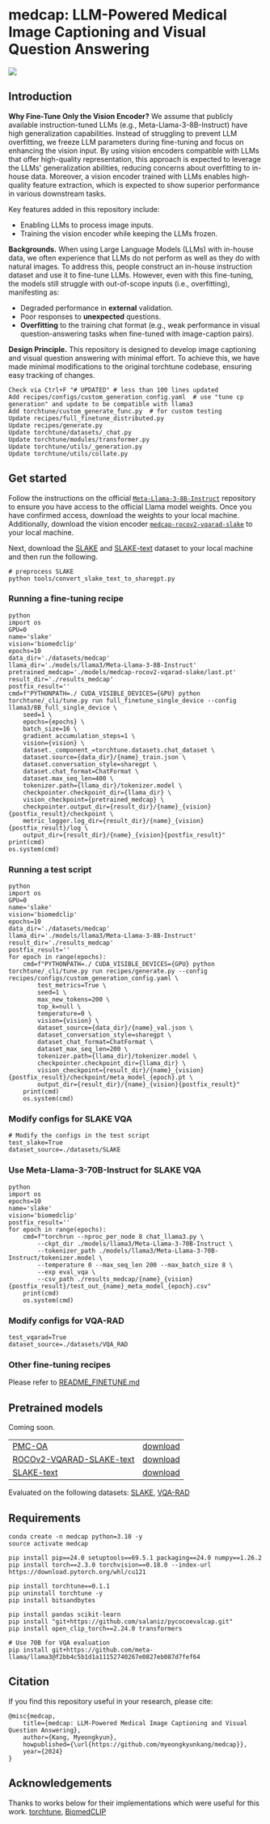 # medcap: LLM-Powered Medical Image Captioning and Visual Question Answering

<img src="diagram.jpg">

## Introduction

**Why Fine-Tune Only the Vision Encoder?**
We assume that publicly available instruction-tuned LLMs (e.g., Meta-Llama-3-8B-Instruct) have high generalization capabilities.
Instead of struggling to prevent LLM overfitting, we freeze LLM parameters during fine-tuning and focus on enhancing the vision input.
By using vision encoders compatible with LLMs that offer high-quality representation, this approach is expected to leverage the LLMs' generalization abilities, reducing concerns about overfitting to in-house data.
Moreover, a vision encoder trained with LLMs enables high-quality feature extraction, which is expected to show superior performance in various downstream tasks.

Key features added in this repository include:
- Enabling LLMs to process image inputs.
- Training the vision encoder while keeping the LLMs frozen.

**Backgrounds.**
When using Large Language Models (LLMs) with in-house data, we often experience that LLMs do not perform as well as they do with natural images.
To address this, people construct an in-house instruction dataset and use it to fine-tune LLMs.
However, even with this fine-tuning, the models still struggle with out-of-scope inputs (i.e., overfitting), manifesting as:
- Degraded performance in **external** validation.
- Poor responses to **unexpected** questions.
- **Overfitting** to the training chat format (e.g., weak performance in visual question-answering tasks when fine-tuned with image-caption pairs).

**Design Principle.**
This repository is designed to develop image captioning and visual question answering with minimal effort.
To achieve this, we have made minimal modifications to the original torchtune codebase, ensuring easy tracking of changes.

```
Check via Ctrl+F "# UPDATED" # less than 100 lines updated
Add recipes/configs/custom_generation_config.yaml  # use "tune cp generation" and update to be compatible with llama3
Add torchtune/custom_generate_func.py  # for custom testing
Update recipes/full_finetune_distributed.py
Update recipes/generate.py
Update torchtune/datasets/_chat.py
Update torchtune/modules/transformer.py
Update torchtune/utils/_generation.py
Update torchtune/utils/collate.py 
```

## Get started

Follow the instructions on the official [`Meta-Llama-3-8B-Instruct`](https://huggingface.co/meta-llama/Meta-Llama-3-8B-Instruct) repository to ensure you have access to the official Llama model weights.
Once you have confirmed access, download the weights to your local machine.
Additionally, download the vision encoder [`medcap-rocov2-vqarad-slake`](https://huggingface.co/myeongkyunkang/medcap-rocov2-vqarad-slake) to your local machine.

Next, download the [SLAKE](https://www.med-vqa.com/slake/) and [SLAKE-text](https://huggingface.co/datasets/myeongkyunkang/SLAKE-text) dataset to your local machine and then run the following.

```
# preprocess SLAKE
python tools/convert_slake_text_to_sharegpt.py
```

### Running a fine-tuning recipe

```
python
import os
GPU=0
name='slake'
vision='biomedclip'
epochs=10
data_dir='./datasets/medcap'
llama_dir='./models/llama3/Meta-Llama-3-8B-Instruct'
pretrained_medcap='./models/medcap-rocov2-vqarad-slake/last.pt'
result_dir='./results_medcap'
postfix_result=''
cmd=f"PYTHONPATH=./ CUDA_VISIBLE_DEVICES={GPU} python torchtune/_cli/tune.py run full_finetune_single_device --config llama3/8B_full_single_device \
    seed=1 \
    epochs={epochs} \
    batch_size=16 \
    gradient_accumulation_steps=1 \
    vision={vision} \
    dataset._component_=torchtune.datasets.chat_dataset \
    dataset.source={data_dir}/{name}_train.json \
    dataset.conversation_style=sharegpt \
    dataset.chat_format=ChatFormat \
    dataset.max_seq_len=400 \
    tokenizer.path={llama_dir}/tokenizer.model \
    checkpointer.checkpoint_dir={llama_dir} \
    vision_checkpoint={pretrained_medcap} \
    checkpointer.output_dir={result_dir}/{name}_{vision}{postfix_result}/checkpoint \
    metric_logger.log_dir={result_dir}/{name}_{vision}{postfix_result}/log \
    output_dir={result_dir}/{name}_{vision}{postfix_result}"
print(cmd)
os.system(cmd)
```

### Running a test script

```
python
import os
GPU=0
name='slake'
vision='biomedclip'
epochs=10
data_dir='./datasets/medcap'
llama_dir='./models/llama3/Meta-Llama-3-8B-Instruct'
result_dir='./results_medcap'
postfix_result=''
for epoch in range(epochs):
    cmd=f"PYTHONPATH=./ CUDA_VISIBLE_DEVICES={GPU} python torchtune/_cli/tune.py run recipes/generate.py --config recipes/configs/custom_generation_config.yaml \
        test_metrics=True \
        seed=1 \
        max_new_tokens=200 \
        top_k=null \
        temperature=0 \
        vision={vision} \
        dataset_source={data_dir}/{name}_val.json \
        dataset_conversation_style=sharegpt \
        dataset_chat_format=ChatFormat \
        dataset_max_seq_len=200 \
        tokenizer.path={llama_dir}/tokenizer.model \
        checkpointer.checkpoint_dir={llama_dir} \
        vision_checkpoint={result_dir}/{name}_{vision}{postfix_result}/checkpoint/meta_model_{epoch}.pt \
        output_dir={result_dir}/{name}_{vision}{postfix_result}"
    print(cmd)
    os.system(cmd)
```

### Modify configs for SLAKE VQA

```
# Modify the configs in the test script
test_slake=True
dataset_source=./datasets/SLAKE
```

### Use Meta-Llama-3-70B-Instruct for SLAKE VQA

```
python
import os
epochs=10
name='slake'
vision='biomedclip'
postfix_result=''
for epoch in range(epochs):
    cmd=f"torchrun --nproc_per_node 8 chat_llama3.py \
        --ckpt_dir ./models/llama3/Meta-Llama-3-70B-Instruct \
        --tokenizer_path ./models/llama3/Meta-Llama-3-70B-Instruct/tokenizer.model \
        --temperature 0 --max_seq_len 200 --max_batch_size 8 \
        --exp eval_vqa \
        --csv_path ./results_medcap/{name}_{vision}{postfix_result}/test_out_{name}_meta_model_{epoch}.csv"
    print(cmd)
    os.system(cmd)
```

### Modify configs for VQA-RAD

```
test_vqarad=True
dataset_source=./datasets/VQA_RAD
```

### Other fine-tuning recipes

Please refer to [README_FINETUNE.md](README_FINETUNE.md)

## Pretrained models

Coming soon.

<table><tbody>
<tr><td><a href="https://huggingface.co/datasets/axiong/pmc_oa">PMC-OA</a></td>
<td><a href="https://huggingface.co/myeongkyunkang/medcap-pmcoa">download</a></td></tr>
<tr><td><a href="https://huggingface.co/datasets/myeongkyunkang/ROCOv2-VQARAD-SLAKE-text">ROCOv2-VQARAD-SLAKE-text</a></td>
<td><a href="https://huggingface.co/myeongkyunkang/medcap-rocov2-vqarad-slake">download</a></td></tr>
<tr><td><a href="https://huggingface.co/datasets/myeongkyunkang/SLAKE-text">SLAKE-text</a></td>
<td><a href="">download</a></td></tr>
</tbody></table>

Evaluated on the following datasets:
[SLAKE](https://www.med-vqa.com/slake/),
[VQA-RAD](https://osf.io/89kps/)

## Requirements

```
conda create -n medcap python=3.10 -y
source activate medcap

pip install pip==24.0 setuptools==69.5.1 packaging==24.0 numpy==1.26.2
pip install torch==2.3.0 torchvision==0.18.0 --index-url https://download.pytorch.org/whl/cu121

pip install torchtune==0.1.1
pip uninstall torchtune -y
pip install bitsandbytes

pip install pandas scikit-learn
pip install "git+https://github.com/salaniz/pycocoevalcap.git"
pip install open_clip_torch==2.24.0 transformers

# Use 70B for VQA evaluation
pip install git+https://github.com/meta-llama/llama3@f2bb4c5b1d1a11152740267e0827eb087d7fef64
```

## Citation

If you find this repository useful in your research, please cite:

```
@misc{medcap,
    title={medcap: LLM-Powered Medical Image Captioning and Visual Question Answering},
    author={Kang, Myeongkyun},
    howpublished={\url{https://github.com/myeongkyunkang/medcap}},
    year={2024}
}
```

## Acknowledgements

Thanks to works below for their implementations which were useful for this work.
[torchtune](https://github.com/pytorch/torchtune/tree/v0.1.1),
[BiomedCLIP](https://huggingface.co/microsoft/BiomedCLIP-PubMedBERT_256-vit_base_patch16_224)

